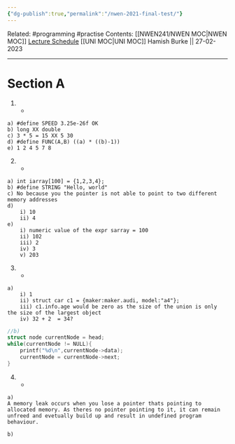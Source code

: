 ```yaml
---
{"dg-publish":true,"permalink":"/nwen-2021-final-test/"}
---
```


Related: #programming #practise 
Contents: [[NWEN241/NWEN MOC\|NWEN MOC]]
[Lecture Schedule](https://ecs.wgtn.ac.nz/Courses/NWEN241_2023T1/LectureSchedule)
[[UNI MOC\|UNI MOC]]
Hamish Burke || 27-02-2023
***

# Section A

1. -

```
a) #define SPEED 3.25e-26f OK
b) long XX double
c) 3 * 5 = 15 XX 5 30
d) #define FUNC(A,B) ((a) * ((b)-1))
e) 1 2 4 5 7 8 
```

2. -

```
a) int iarray[100] = {1,2,3,4};
b) #define STRING "Hello, world"
c) No because you the pointer is not able to point to two different memory addresses
d) 
	i) 10
	ii) 4
e) 
	i) numeric value of the expr sarray = 100
	ii) 102
	iii) 2
	iv) 3
	v) 203
```

3. -

```
a) 
	i) 1
	ii) struct car c1 = {maker:maker.audi, model:"a4"};
	iii) c1.info.age would be zero as the size of the union is only the size of the largest object
	iv) 32 + 2  = 34?
```

```C
//b)
struct node currentNode = head;
while(currentNode != NULL){
	printf("%d\n",currentNode->data);
	currentNode = currentNode->next;
}
```

4. -

```
a)
A memory leak occurs when you lose a pointer thats pointing to allocated memory. As theres no pointer pointing to it, it can remain unfreed and evetually build up and result in undefined program behaviour.

b)

```
